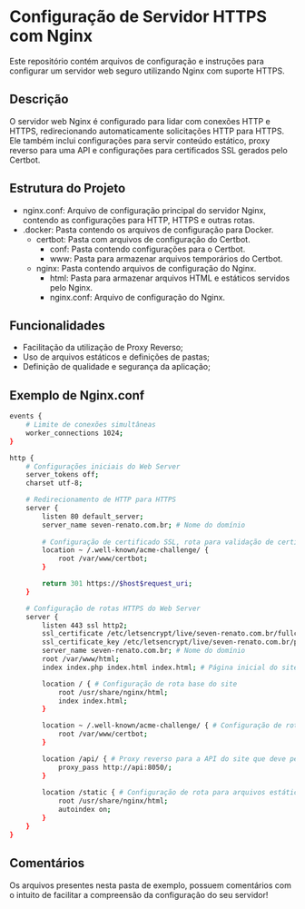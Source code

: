 # Configuração de Servidor HTTPS com Nginx
Este repositório contém arquivos de configuração e instruções para configurar um servidor web seguro utilizando Nginx com suporte HTTPS.

## Descrição
O servidor web Nginx é configurado para lidar com conexões HTTP e HTTPS, redirecionando automaticamente solicitações HTTP para HTTPS. Ele também inclui configurações para servir conteúdo estático, proxy reverso para uma API e configurações para certificados SSL gerados pelo Certbot.

## Estrutura do Projeto
- nginx.conf: Arquivo de configuração principal do servidor Nginx, contendo as configurações para HTTP, HTTPS e outras rotas.
- .docker: Pasta contendo os arquivos de configuração para Docker.
    - certbot: Pasta com arquivos de configuração do Certbot.
        - conf: Pasta contendo configurações para o Certbot.
        - www: Pasta para armazenar arquivos temporários do Certbot.
    - nginx: Pasta contendo arquivos de configuração do Nginx.
        - html: Pasta para armazenar arquivos HTML e estáticos servidos pelo Nginx.
        - nginx.conf: Arquivo de configuração do Nginx.

## Funcionalidades
- Facilitação da utilização de Proxy Reverso;
- Uso de arquivos estáticos e definições de pastas;
- Definição de qualidade e segurança da aplicação;

## Exemplo de Nginx.conf

```bash
events {
    # Limite de conexões simultâneas
    worker_connections 1024;
}

http {
    # Configurações iniciais do Web Server
    server_tokens off;
    charset utf-8;

    # Redirecionamento de HTTP para HTTPS
    server {
        listen 80 default_server;
        server_name seven-renato.com.br; # Nome do domínio
        
        # Configuração de certificado SSL, rota para validação de certificado
        location ~ /.well-known/acme-challenge/ { 
            root /var/www/certbot;
        }

        return 301 https://$host$request_uri;
    }

    # Configuração de rotas HTTPS do Web Server
    server {
        listen 443 ssl http2; 
        ssl_certificate /etc/letsencrypt/live/seven-renato.com.br/fullchain.pem; # Chaves de certificação SSL
        ssl_certificate_key /etc/letsencrypt/live/seven-renato.com.br/privkey.pem;
        server_name seven-renato.com.br; # Nome do domínio
        root /var/www/html;
        index index.php index.html index.html; # Página inicial do site, configuração de HTML que ira aparecer ao conectar no domínio sem especificar a página

        location / { # Configuração de rota base do site
            root /usr/share/nginx/html;  
            index index.html;  
        }

        location ~ /.well-known/acme-challenge/ { # Configuração de rota para validação de certificado
            root /var/www/certbot;
        }

        location /api/ { # Proxy reverso para a API do site que deve pertencer ou a mesma Network do Web Server ou ao mesmo Docker Compose
            proxy_pass http://api:8050/;  
        }
        
        location /static { # Configuração de rota para arquivos estáticos do site
            root /usr/share/nginx/html; 
            autoindex on;
        }
    }
}
```


## Comentários
Os arquivos presentes nesta pasta de exemplo, possuem comentários com o intuito de facilitar a compreensão da configuração do seu servidor!
